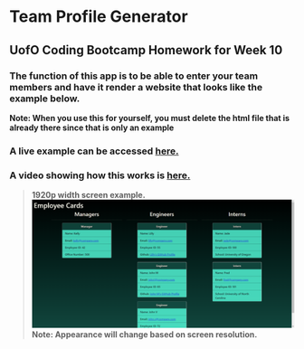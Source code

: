 # Team Profile Generator

## UofO Coding Bootcamp Homework for Week 10

### The function of this app is to be able to enter your team members and have it render a website that looks like the example below. 
**Note: When you use this for yourself, you must delete the html file that is already there since that is only an example** 
### A live example can be accessed [here.](https://reidk361.github.io/Homework-Week-10-Team-Profile-Generator/)
### A video showing how this works is [here.](https://drive.google.com/file/d/15jexVxaVd5Rb2Yqbk9PPzchsPUA1e85_/view)

> **1920p width screen example.**   
![This is a screenshot of the webpage on a 1920p width screen.](./assets/Page-Sample.png)
> **Note: Appearance will change based on screen resolution.** 


